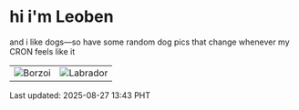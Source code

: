# hi i'm Leoben

and i like dogs—so have some random dog pics that change whenever my CRON feels like it

|  |  |
|--------|----------|
| ![Borzoi](https://random-dog-vercel.vercel.app/api/random-borzoi?v=1756273409) | ![Labrador](https://random-dog-vercel.vercel.app/api/random-labrador?v=1756273409) |

Last updated: 2025-08-27 13:43 PHT
